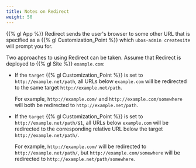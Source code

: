 ```yaml
---
title: Notes on Redirect
weight: 50
---
```


{{% gl App %}} Redirect sends the user's browser to some other URL that is
specified as a {{% gl Customization_Point %}} which ``ubos-admin createsite``
will prompt you for.

Two approaches to using Redirect can be taken. Assume that Redirect is deployed to
{{% gl Site %}} ``example.com``:

* If the ``target`` {{% gl Customization_Point %}} is set to ``http://example.net/path``,
  all URLs below ``example.com`` will be redirected to the same target
  ``http://example.net/path``.

  For example, ``http://example.com/`` and ``http://example.com/somewhere``
  will both be redirected to ``http://example.net/path``.

* If the ``target`` {{% gl Customization_Point %}} is set to ``http://example.net/path/$1``,
  all URLs below ``example.com`` will be redirected to the corresponding relative
  URL below the target ``http://example.net/path/``.

  For example, ``http://example.com/`` will be redirected to ``http://example.net/path/``, but
  ``http://example.com/somewhere`` will be redirected to ``http://example.net/path/somewhere``.

